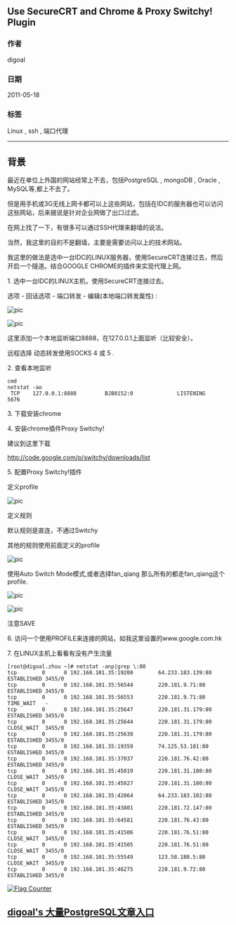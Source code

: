 ## Use SecureCRT and Chrome & Proxy Switchy! Plugin  
                                     
### 作者                                     
digoal                                      
                                        
### 日期                                      
2011-05-18                                                              
                                      
### 标签                                                                                                                                                      
Linux , ssh , 端口代理    
                                  
----                                      
                                    
## 背景    
最近在单位上外国的网站经常上不去，包括PostgreSQL , mongoDB , Oracle , MySQL等,都上不去了。  
  
但是用手机或3G无线上网卡都可以上这些网站，包括在IDC的服务器也可以访问这些网站，后来据说是针对企业网做了出口过滤。  
  
在网上找了一下，有很多可以通过SSH代理来翻墙的说法。  
  
当然，我这里的目的不是翻墙，主要是需要访问以上的技术网站。  
  
我这里的做法是选中一台IDC的LINUX服务器，使用SecureCRT连接过去，然后开启一个隧道。结合GOOGLE CHROME的插件来实现代理上网。  
  
1\. 选中一台IDC的LINUX主机，使用SecureCRT连接过去。  
  
选项  -  回话选项  -  端口转发  -  编辑(本地端口转发属性) :   
  
![pic](20110518_01_pic_001.jpg)  
  
![pic](20110518_01_pic_002.jpg)  
   
这里添加一个本地监听端口8888，在127.0.0.1上面监听（比较安全）。  
  
远程选择 动态转发使用SOCKS 4 或 5 .   
  
2\. 查看本地监听  
  
```  
cmd  
netstat -ao  
 TCP    127.0.0.1:8888         BJB0152:0              LISTENING       5676  
```  
  
3\. 下载安装chrome  
  
4\. 安装chrome插件Proxy Switchy!  
  
建议到这里下载  
  
http://code.google.com/p/switchy/downloads/list  
  
5\. 配置Proxy Switchy!插件  
  
定义profile  
  
![pic](20110518_01_pic_003.jpg)  
   
定义规则  
  
默认规则是直连，不通过Switchy  
  
其他的规则使用前面定义的profile  
  
![pic](20110518_01_pic_004.jpg)  
   
使用Auto Switch Mode模式,或者选择fan_qiang 那么所有的都走fan_qiang这个profile.  
  
![pic](20110518_01_pic_005.jpg)   
  
![pic](20110518_01_pic_006.jpg)  
  
注意SAVE  
  
6\. 访问一个使用PROFILE来连接的网站，如我这里设置的www.google.com.hk  
  
7\. 在LINUX主机上看看有没有产生流量  
  
```  
[root@digoal.zhou ~]# netstat -anp|grep \:80  
tcp        0      0 192.168.101.35:19200        64.233.183.139:80           ESTABLISHED 3455/0                
tcp        0      0 192.168.101.35:56544        220.181.9.71:80             ESTABLISHED 3455/0                
tcp        0      0 192.168.101.35:56553        220.181.9.71:80             TIME_WAIT   -                     
tcp        0      0 192.168.101.35:25647        220.181.31.179:80           ESTABLISHED 3455/0                
tcp        0      0 192.168.101.35:25644        220.181.31.179:80           CLOSE_WAIT  3455/0                
tcp        0      0 192.168.101.35:25638        220.181.31.179:80           ESTABLISHED 3455/0                
tcp        0      0 192.168.101.35:19359        74.125.53.101:80            ESTABLISHED 3455/0                
tcp        0      0 192.168.101.35:37037        220.181.76.42:80            ESTABLISHED 3455/0                
tcp        0      0 192.168.101.35:45819        220.181.31.180:80           CLOSE_WAIT  3455/0                
tcp        0      0 192.168.101.35:45827        220.181.31.180:80           CLOSE_WAIT  3455/0                
tcp        0      0 192.168.101.35:42864        64.233.183.102:80           ESTABLISHED 3455/0                
tcp        0      0 192.168.101.35:43801        220.181.72.147:80           ESTABLISHED 3455/0                
tcp        0      0 192.168.101.35:64581        220.181.76.43:80            ESTABLISHED 3455/0                
tcp        0      0 192.168.101.35:41506        220.181.76.51:80            CLOSE_WAIT  3455/0                
tcp        0      0 192.168.101.35:41505        220.181.76.51:80            CLOSE_WAIT  3455/0                
tcp        0      0 192.168.101.35:55549        123.58.180.5:80             CLOSE_WAIT  3455/0                
tcp        0      0 192.168.101.35:46275        220.181.9.72:80             ESTABLISHED 3455/0  
```  
  
                                                                                                  
                                                       
  
<a rel="nofollow" href="http://info.flagcounter.com/h9V1"  ><img src="http://s03.flagcounter.com/count/h9V1/bg_FFFFFF/txt_000000/border_CCCCCC/columns_2/maxflags_12/viewers_0/labels_0/pageviews_0/flags_0/"  alt="Flag Counter"  border="0"  ></a>  
  
  
  
  
  
  
## [digoal's 大量PostgreSQL文章入口](https://github.com/digoal/blog/blob/master/README.md "22709685feb7cab07d30f30387f0a9ae")
  
